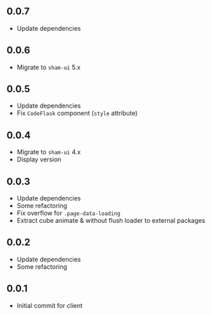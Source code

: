 ## 0.0.7
* Update dependencies

## 0.0.6
* Migrate to `sham-ui` 5.x

## 0.0.5
* Update dependencies
* Fix `CodeFlask` component (`style` attribute)

## 0.0.4
* Migrate to `sham-ui` 4.x
* Display version

## 0.0.3
* Update dependencies
* Some refactoring 
* Fix overflow for `.page-data-loading`
* Extract cube animate & without flush loader to external packages

## 0.0.2
* Update dependencies
* Some refactoring 

## 0.0.1 
* Initial commit for client
